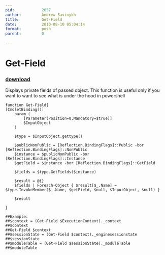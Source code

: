 ```yaml
---
pid:            2057
author:         Andrew Savinykh
title:          Get-Field
date:           2010-08-10 05:04:14
format:         posh
parent:         0

---
```


# Get-Field

### [download](Scripts\2057.ps1)

Displays private fields of passed object. This function is useful only if you want to want to see what is under the hood in powershell

```posh
function Get-Field{
[CmdletBinding()]
	param ( 
		[Parameter(Position=0,Mandatory=$true)]
		$InputObject
	)
	
	$type = $InputObject.gettype()
	
	$publicNonPublic = [Reflection.BindingFlags]::Public -bor [Reflection.BindingFlags]::NonPublic
	$instance = $publicNonPublic -bor [Reflection.BindingFlags]::Instance
	$getField = $instance -bor [Reflection.BindingFlags]::GetField
	
	$fields = $type.GetFields($instance)
	
	$result = @{}
	$fields | Foreach-Object { $result[$_.Name] =  $type.InvokeMember($_.Name, $getField, $null, $InputObject, $null) } 
	
	$result
	
}

##Example:
##$context = (Get-Field $ExecutionContext)._context
##$context
##Get-Field $context
##$sessionState = (Get-Field $context)._enginesessionstate
##$sessionState
##$moduleTable = (Get-Field $sessionState)._moduleTable
##$moduleTable

```
